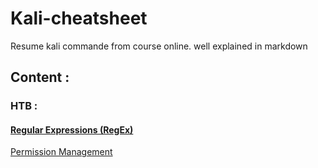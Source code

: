 # Kali-cheatsheet
Resume kali commande from course online. well explained in markdown

## Content : 

### HTB :

#### 	[Regular Expressions (RegEx)](https://github.com/DixLan/kali-cheatsheet/blob/master/HTB/Linux%20Fundamental/Regular%20Expressions%20(RegEx).md)

[Permission Management](https://github.com/DixLan/kali-cheatsheet/blob/master/HTB/Linux%20Fundamental/Permission%20Management.md)







